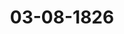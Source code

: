 ---  
schema: default  
title: 03-08-1826  
organization: Team Charlie  
notes: "<p>Description</p><p>Drei und zwanzigste Sitzung.

Geschehen, Frankfurt den 3. August 1826.

In Gegenwart

aller in der zwei und zwanzigsten Sitzung Anwesenden.

Wieder hinzugekommen war:

von Seiten Preussens: der Königliche General-Postmeister, Herr von Nagler.</p><p>§.89</p><p>Substitution.

Präsidium zeigt an, daß die Substitution des Königlich-Sächsischen Gesandten,

Herrn von Carlowiz, für Hannover sowohl, als für Braunschweig und Rassau

noch fortwähre.</p><p>§.90</p><p>Sammlung der in den Deutschen Bundesstaaten geltenden Gesetze

(12. Sit. S. 6 v. Z. 1026. — 14. Sip. F 6 0. Z. 1026)

Der Herr Gesandte von Olbenburg, Anhalt und Schwarzburg über-

reicht die Fortsetzung der Herzoglich-Oldenburgischen Gesetzsammlung, und zwar für

das Jahr 1825, welche in die Bibliothek abgegeben wurde.</p><p>§.91</p><p>Einreichungs-Protokoll.

Die Eingabe

Rum. 82, einger. am 28. Juli, von dem Rechtsanwalt Mahul zu Aschaffenburg, als De-

vollmächtigten der Erben des Handelsmanns Berta daselbst, nachträgliche An-

zeige wegen einer Forderung an die vormalige Reichs-Operationscasse.

wurde an die betreffende Commission abgegeben.

In dieser Sitzung wurden noch zwei Separat-Protokolle aufgenommen.

Folgen die Unterschriften

Prot. d. d. Bundesvers. XVIUI. 80.</p>"  
resources:  
- format: png  
  name: Page173[0-89-90-91].png  
  url: ../../data_img/Protokolle_BV_18_1826/03-08-1826/Page173[0-89-90-91].png  
category:   
  - Protokolle_BV_18_1826  
maintainer: Tao Luo  
maintainer_email: t.luo.21@abdn.ac.uk  
---